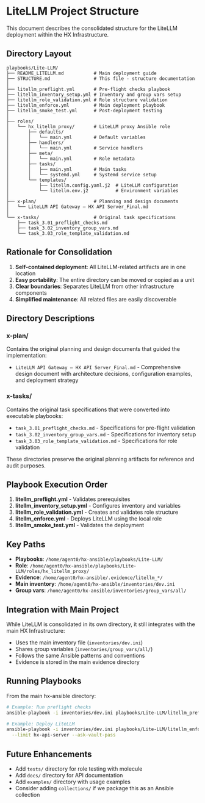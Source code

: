 # LiteLLM Project Structure

This document describes the consolidated structure for the LiteLLM deployment within the HX Infrastructure.

## Directory Layout

```text
playbooks/Lite-LLM/
├── README_LITELLM.md           # Main deployment guide
├── STRUCTURE.md                # This file - structure documentation
│
├── litellm_preflight.yml       # Pre-flight checks playbook
├── litellm_inventory_setup.yml # Inventory and group vars setup
├── litellm_role_validation.yml # Role structure validation
├── litellm_enforce.yml         # Main deployment playbook
├── litellm_smoke_test.yml      # Post-deployment testing
│
├── roles/
│   └── hx_litellm_proxy/       # LiteLLM proxy Ansible role
│       ├── defaults/
│       │   └── main.yml        # Default variables
│       ├── handlers/
│       │   └── main.yml        # Service handlers
│       ├── meta/
│       │   └── main.yml        # Role metadata
│       ├── tasks/
│       │   ├── main.yml        # Main tasks
│       │   └── systemd.yml     # Systemd service setup
│       └── templates/
│           ├── litellm.config.yaml.j2  # LiteLLM configuration
│           └── litellm.env.j2          # Environment variables
│
├── x-plan/                     # Planning and design documents
│   └── LiteLLM API Gateway — HX API Server_Final.md
│
└── x-tasks/                    # Original task specifications
    ├── task_3.01_preflight_checks.md
    ├── task_3.02_inventory_group_vars.md
    └── task_3.03_role_template_validation.md
```

## Rationale for Consolidation

1. **Self-contained deployment**: All LiteLLM-related artifacts are in one location
2. **Easy portability**: The entire directory can be moved or copied as a unit
3. **Clear boundaries**: Separates LiteLLM from other infrastructure components
4. **Simplified maintenance**: All related files are easily discoverable

## Directory Descriptions

### x-plan/

Contains the original planning and design documents that guided the implementation:

- `LiteLLM API Gateway — HX API Server_Final.md` - Comprehensive design document with architecture decisions, configuration examples, and deployment strategy

### x-tasks/

Contains the original task specifications that were converted into executable playbooks:

- `task_3.01_preflight_checks.md` - Specifications for pre-flight validation
- `task_3.02_inventory_group_vars.md` - Specifications for inventory setup
- `task_3.03_role_template_validation.md` - Specifications for role validation

These directories preserve the original planning artifacts for reference and audit purposes.

## Playbook Execution Order

1. **litellm_preflight.yml** - Validates prerequisites
2. **litellm_inventory_setup.yml** - Configures inventory and variables
3. **litellm_role_validation.yml** - Creates and validates role structure
4. **litellm_enforce.yml** - Deploys LiteLLM using the local role
5. **litellm_smoke_test.yml** - Validates the deployment

## Key Paths

- **Playbooks**: `/home/agent0/hx-ansible/playbooks/Lite-LLM/`
- **Role**: `/home/agent0/hx-ansible/playbooks/Lite-LLM/roles/hx_litellm_proxy/`
- **Evidence**: `/home/agent0/hx-ansible/.evidence/litellm_*/`
- **Main inventory**: `/home/agent0/hx-ansible/inventories/dev.ini`
- **Group vars**: `/home/agent0/hx-ansible/inventories/group_vars/all/`

## Integration with Main Project

While LiteLLM is consolidated in its own directory, it still integrates with the main HX Infrastructure:

- Uses the main inventory file (`inventories/dev.ini`)
- Shares group variables (`inventories/group_vars/all/`)
- Follows the same Ansible patterns and conventions
- Evidence is stored in the main evidence directory

## Running Playbooks

From the main hx-ansible directory:

```bash
# Example: Run preflight checks
ansible-playbook -i inventories/dev.ini playbooks/Lite-LLM/litellm_preflight.yml

# Example: Deploy LiteLLM
ansible-playbook -i inventories/dev.ini playbooks/Lite-LLM/litellm_enforce.yml \
  --limit hx-api-server --ask-vault-pass
```

## Future Enhancements

- Add `tests/` directory for role testing with molecule
- Add `docs/` directory for API documentation
- Add `examples/` directory with usage examples
- Consider adding `collections/` if we package this as an Ansible collection